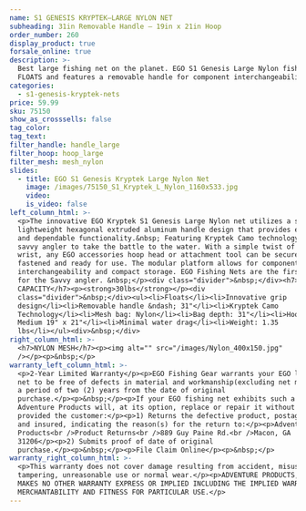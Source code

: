 ```yaml
---
name: S1 GENESIS KRYPTEK—LARGE NYLON NET
subheading: 31in Removable Handle — 19in x 21in Hoop
order_number: 260
display_product: true
forsale_online: true
description: >-
  Best large fishing net on the planet. EGO S1 Genesis Large Nylon fishing net
  FLOATS and features a removable handle for component interchangeability.
categories:
  - s1-genesis-kryptek-nets
price: 59.99
sku: 75150
show_as_crosssells: false
tag_color:
tag_text:
filter_handle: handle_large
filter_hoop: hoop_large
filter_mesh: mesh_nylon
slides:
  - title: EGO S1 Genesis Kryptek Large Nylon Net
    image: /images/75150_S1_Kryptek_L_Nylon_1160x533.jpg
    video:
    is_video: false
left_column_html: >-
  <p>The innovative EGO Kryptek S1 Genesis Large Nylon net utilizes a strong
  lightweight hexagonal extruded aluminum handle design that provides economical
  and dependable functionality.&nbsp; Featuring Kryptek Camo technology for the
  savvy angler to take the battle to the water. With a simple twist of the
  wrist, any EGO accessories hoop head or attachment tool can be securely
  fastened and ready for use. The modular platform allows for component
  interchangeability and compact storage. EGO Fishing Nets are the first choice
  for the Savvy angler. &nbsp;</p><div class="divider">&nbsp;</div><h7>MAX LOAD
  CAPACITY</h7><p><strong>30lbs</strong></p><div
  class="divider">&nbsp;</div><ul><li>Floats</li><li>Innovative grip
  design</li><li>Removable handle &ndash; 31"</li><li>Kryptek Camo
  Technology</li><li>Mesh bag: Nylon</li><li>Bag depth: 31"</li><li>Hoop Size:
  Medium 19" x 21"</li><li>Minimal water drag</li><li>Weight: 1.35
  lbs</li></ul><div>&nbsp;</div>
right_column_html: >-
  <h7>NYLON MESH</h7><p><img alt="" src="/images/Nylon_400x150.jpg"
  /></p><p>&nbsp;</p>
warranty_left_column_html: >-
  <p>2-Year Limited Warranty</p><p>EGO Fishing Gear warrants your EGO landing
  net to be free of defects in material and workmanship(excluding net mesh) for
  a period of two (2) years from the date of original
  purchase.</p><p>&nbsp;</p><p>If your EGO fishing net exhibits such a defect,
  Adventure Products will, at its option, replace or repair it without charge,
  provided the customer:</p><p>1) Returns the defective product, postage paid
  and insured, indicating the reason(s) for the return to:</p><p>Adventure
  Products<br />Product Returns<br />889 Guy Paine Rd.<br />Macon, GA
  31206</p><p>2) Submits proof of date of original
  purchase.</p><p>&nbsp;</p><p>File Claim Online</p><p>&nbsp;</p>
warranty_right_column_html: >-
  <p>This warranty does not cover damage resulting from accident, misuse, abuse,
  tampering, unreasonable use or normal wear.</p><p>ADVENTURE PRODUCTS, INC.
  MAKES NO OTHER WARRANTY EXPRESS OR IMPLIED INCLUDING THE IMPLIED WARRANTIES OF
  MERCHANTABILITY AND FITNESS FOR PARTICULAR USE.</p>
---
```

